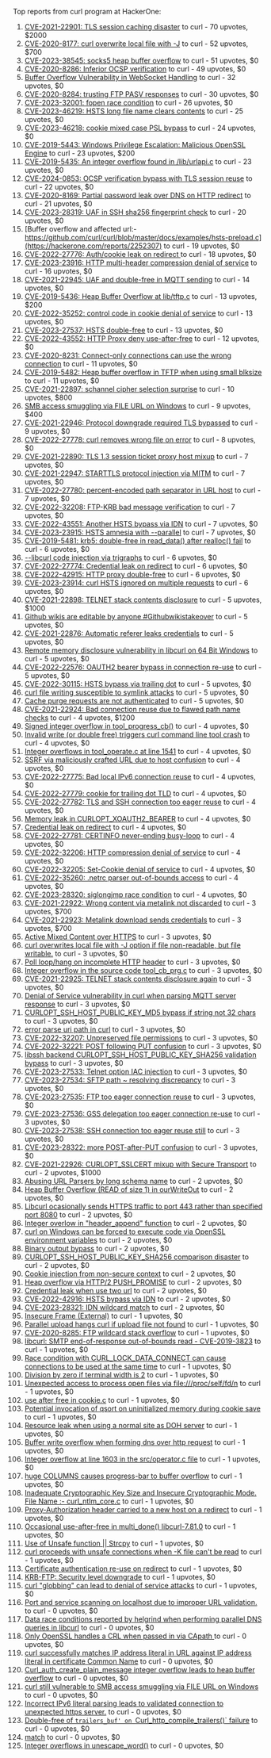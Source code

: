 Top reports from curl program at HackerOne:

1. [CVE-2021-22901: TLS session caching disaster](https://hackerone.com/reports/1180380) to curl - 70 upvotes, $2000
2. [CVE-2020-8177: curl overwrite local file with -J](https://hackerone.com/reports/887462) to curl - 52 upvotes, $700
3. [CVE-2023-38545: socks5 heap buffer overflow](https://hackerone.com/reports/2187833) to curl - 51 upvotes, $0
4. [CVE-2020-8286: Inferior OCSP verification](https://hackerone.com/reports/1048457) to curl - 49 upvotes, $0
5. [Buffer Overflow Vulnerability in WebSocket Handling](https://hackerone.com/reports/2298307) to curl - 32 upvotes, $0
6. [CVE-2020-8284: trusting FTP PASV responses](https://hackerone.com/reports/1040166) to curl - 30 upvotes, $0
7. [CVE-2023-32001: fopen race condition](https://hackerone.com/reports/2039870) to curl - 26 upvotes, $0
8. [CVE-2023-46219: HSTS long file name clears contents](https://hackerone.com/reports/2236133) to curl - 25 upvotes, $0
9. [CVE-2023-46218: cookie mixed case PSL bypass](https://hackerone.com/reports/2212193) to curl - 24 upvotes, $0
10. [CVE-2019-5443: Windows Privilege Escalation: Malicious OpenSSL Engine](https://hackerone.com/reports/608577) to curl - 23 upvotes, $200
11. [CVE-2019-5435: An integer overflow found in /lib/urlapi.c](https://hackerone.com/reports/547630) to curl - 23 upvotes, $0
12. [CVE-2024-0853: OCSP verification bypass with TLS session reuse](https://hackerone.com/reports/2298922) to curl - 22 upvotes, $0
13. [CVE-2020-8169: Partial password leak over DNS on HTTP redirect](https://hackerone.com/reports/874778) to curl - 21 upvotes, $0
14. [CVE-2023-28319: UAF in SSH sha256 fingerprint check](https://hackerone.com/reports/1913733) to curl - 20 upvotes, $0
15. [Buffer overflow and affected url:-https://github.com/curl/curl/blob/master/docs/examples/hsts-preload.c](https://hackerone.com/reports/2252307) to curl - 19 upvotes, $0
16. [CVE-2022-27776: Auth/cookie leak on redirect ](https://hackerone.com/reports/1547048) to curl - 18 upvotes, $0
17. [CVE-2023-23916: HTTP multi-header compression denial of service](https://hackerone.com/reports/1826048) to curl - 16 upvotes, $0
18. [CVE-2021-22945: UAF and double-free in MQTT sending](https://hackerone.com/reports/1269242) to curl - 14 upvotes, $0
19. [CVE-2019-5436: Heap Buffer Overflow at lib/tftp.c](https://hackerone.com/reports/550696) to curl - 13 upvotes, $200
20. [CVE-2022-35252: control code in cookie denial of service](https://hackerone.com/reports/1613943) to curl - 13 upvotes, $0
21. [CVE-2023-27537: HSTS double-free](https://hackerone.com/reports/1897203) to curl - 13 upvotes, $0
22. [CVE-2022-43552: HTTP Proxy deny use-after-free](https://hackerone.com/reports/1764858) to curl - 12 upvotes, $0
23. [CVE-2020-8231: Connect-only connections can use the wrong connection](https://hackerone.com/reports/948876) to curl - 11 upvotes, $0
24. [CVE-2019-5482: Heap buffer overflow in TFTP when using small blksize](https://hackerone.com/reports/684603) to curl - 11 upvotes, $0
25. [CVE-2021-22897: schannel cipher selection surprise](https://hackerone.com/reports/1172857) to curl - 10 upvotes, $800
26. [SMB access smuggling via FILE URL on Windows](https://hackerone.com/reports/726117) to curl - 9 upvotes, $400
27. [CVE-2021-22946: Protocol downgrade required TLS bypassed](https://hackerone.com/reports/1334111) to curl - 9 upvotes, $0
28. [CVE-2022-27778: curl removes wrong file on error](https://hackerone.com/reports/1553598) to curl - 8 upvotes, $0
29. [CVE-2021-22890: TLS 1.3 session ticket proxy host mixup](https://hackerone.com/reports/1129529) to curl - 7 upvotes, $0
30. [CVE-2021-22947: STARTTLS protocol injection via MITM](https://hackerone.com/reports/1334763) to curl - 7 upvotes, $0
31. [CVE-2022-27780: percent-encoded path separator in URL host](https://hackerone.com/reports/1553841) to curl - 7 upvotes, $0
32. [CVE-2022-32208: FTP-KRB bad message verification](https://hackerone.com/reports/1590071) to curl - 7 upvotes, $0
33. [CVE-2022-43551: Another HSTS bypass via IDN](https://hackerone.com/reports/1755083) to curl - 7 upvotes, $0
34. [CVE-2023-23915: HSTS amnesia with --parallel](https://hackerone.com/reports/1814333) to curl - 7 upvotes, $0
35. [CVE-2019-5481: krb5: double-free in read_data() after realloc() fail](https://hackerone.com/reports/686823) to curl - 6 upvotes, $0
36. [--libcurl code injection via trigraphs](https://hackerone.com/reports/1548535) to curl - 6 upvotes, $0
37. [CVE-2022-27774: Credential leak on redirect](https://hackerone.com/reports/1543773) to curl - 6 upvotes, $0
38. [CVE-2022-42915: HTTP proxy double-free](https://hackerone.com/reports/1722065) to curl - 6 upvotes, $0
39. [CVE-2023-23914: curl HSTS ignored on multiple requests](https://hackerone.com/reports/1813864) to curl - 6 upvotes, $0
40. [CVE-2021-22898: TELNET stack contents disclosure](https://hackerone.com/reports/1176461) to curl - 5 upvotes, $1000
41. [Github wikis are editable by anyone #Githubwikistakeover](https://hackerone.com/reports/545052) to curl - 5 upvotes, $0
42. [CVE-2021-22876: Automatic referer leaks credentials](https://hackerone.com/reports/1101882) to curl - 5 upvotes, $0
43. [ Remote memory disclosure vulnerability in libcurl on 64 Bit Windows](https://hackerone.com/reports/1444539) to curl - 5 upvotes, $0
44. [CVE-2022-22576: OAUTH2 bearer bypass in connection re-use](https://hackerone.com/reports/1526328) to curl - 5 upvotes, $0
45. [CVE-2022-30115: HSTS bypass via trailing dot](https://hackerone.com/reports/1557449) to curl - 5 upvotes, $0
46. [curl file writing susceptible to symlink attacks](https://hackerone.com/reports/1814824) to curl - 5 upvotes, $0
47. [Cache purge requests are not authenticated](https://hackerone.com/reports/1994585) to curl - 5 upvotes, $0
48. [CVE-2021-22924: Bad connection reuse due to flawed path name checks](https://hackerone.com/reports/1223565) to curl - 4 upvotes, $1200
49. [Signed integer overflow in tool_progress_cb()](https://hackerone.com/reports/591770) to curl - 4 upvotes, $0
50. [Invalid write (or double free) triggers curl command line tool crash](https://hackerone.com/reports/875775) to curl - 4 upvotes, $0
51. [Integer overflows in tool_operate.c at line 1541](https://hackerone.com/reports/661847) to curl - 4 upvotes, $0
52. [SSRF via maliciously crafted URL due to host confusion](https://hackerone.com/reports/704621) to curl - 4 upvotes, $0
53. [CVE-2022-27775: Bad local IPv6 connection reuse](https://hackerone.com/reports/1546268) to curl - 4 upvotes, $0
54. [CVE-2022-27779: cookie for trailing dot TLD](https://hackerone.com/reports/1553301) to curl - 4 upvotes, $0
55. [CVE-2022-27782: TLS and SSH connection too eager reuse](https://hackerone.com/reports/1555796) to curl - 4 upvotes, $0
56. [Memory leak in CURLOPT_XOAUTH2_BEARER](https://hackerone.com/reports/1567257) to curl - 4 upvotes, $0
57. [Credential leak on redirect](https://hackerone.com/reports/1568175) to curl - 4 upvotes, $0
58. [CVE-2022-27781: CERTINFO never-ending busy-loop](https://hackerone.com/reports/1555441) to curl - 4 upvotes, $0
59. [CVE-2022-32206: HTTP compression denial of service](https://hackerone.com/reports/1570651) to curl - 4 upvotes, $0
60. [CVE-2022-32205: Set-Cookie denial of service](https://hackerone.com/reports/1569946) to curl - 4 upvotes, $0
61. [CVE-2022-35260: .netrc parser out-of-bounds access](https://hackerone.com/reports/1721098) to curl - 4 upvotes, $0
62. [CVE-2023-28320: siglongjmp race condition](https://hackerone.com/reports/1929597) to curl - 4 upvotes, $0
63. [CVE-2021-22922: Wrong content via metalink not discarded](https://hackerone.com/reports/1213175) to curl - 3 upvotes, $700
64. [CVE-2021-22923: Metalink download sends credentials](https://hackerone.com/reports/1213181) to curl - 3 upvotes, $700
65. [Active Mixed Content over HTTPS](https://hackerone.com/reports/640532) to curl - 3 upvotes, $0
66. [curl overwrites local file with -J option if file non-readable, but file writable.](https://hackerone.com/reports/926638) to curl - 3 upvotes, $0
67. [Poll loop/hang on incomplete HTTP header](https://hackerone.com/reports/889160) to curl - 3 upvotes, $0
68. [Integer overflow in the source code tool_cb_prg.c](https://hackerone.com/reports/600359) to curl - 3 upvotes, $0
69. [CVE-2021-22925: TELNET stack contents disclosure again](https://hackerone.com/reports/1223882) to curl - 3 upvotes, $0
70. [Denial of Service vulnerability in curl when parsing MQTT server response](https://hackerone.com/reports/1521610) to curl - 3 upvotes, $0
71. [CURLOPT_SSH_HOST_PUBLIC_KEY_MD5 bypass if string not 32 chars](https://hackerone.com/reports/1549461) to curl - 3 upvotes, $0
72. [error parse uri path in curl](https://hackerone.com/reports/1566462) to curl - 3 upvotes, $0
73. [CVE-2022-32207: Unpreserved file permissions](https://hackerone.com/reports/1573634) to curl - 3 upvotes, $0
74. [CVE-2022-32221: POST following PUT confusion](https://hackerone.com/reports/1704017) to curl - 3 upvotes, $0
75. [ libssh backend CURLOPT_SSH_HOST_PUBLIC_KEY_SHA256 validation bypass](https://hackerone.com/reports/1825377) to curl - 3 upvotes, $0
76. [CVE-2023-27533: Telnet option IAC injection](https://hackerone.com/reports/1891474) to curl - 3 upvotes, $0
77. [CVE-2023-27534: SFTP path ~ resolving discrepancy](https://hackerone.com/reports/1892351) to curl - 3 upvotes, $0
78. [CVE-2023-27535: FTP too eager connection reuse](https://hackerone.com/reports/1892780) to curl - 3 upvotes, $0
79. [CVE-2023-27536: GSS delegation too eager connection re-use](https://hackerone.com/reports/1895135) to curl - 3 upvotes, $0
80. [CVE-2023-27538: SSH connection too eager reuse still](https://hackerone.com/reports/1898475) to curl - 3 upvotes, $0
81. [CVE-2023-28322: more POST-after-PUT confusion](https://hackerone.com/reports/1954658) to curl - 3 upvotes, $0
82. [CVE-2021-22926: CURLOPT_SSLCERT mixup with Secure Transport](https://hackerone.com/reports/1234760) to curl - 2 upvotes, $1000
83. [Abusing URL Parsers by long schema name](https://hackerone.com/reports/1049624) to curl - 2 upvotes, $0
84. [Heap Buffer Overflow (READ of size 1) in ourWriteOut](https://hackerone.com/reports/765664) to curl - 2 upvotes, $0
85. [Libcurl ocasionally sends HTTPS traffic to port 443 rather than specified port 8080](https://hackerone.com/reports/637800) to curl - 2 upvotes, $0
86. [Integer overlow in "header_append" function](https://hackerone.com/reports/627245) to curl - 2 upvotes, $0
87. [curl on Windows can be forced to execute code via OpenSSL environment variables](https://hackerone.com/reports/714215) to curl - 2 upvotes, $0
88. [Binary output bypass](https://hackerone.com/reports/1468962) to curl - 2 upvotes, $0
89. [CURLOPT_SSH_HOST_PUBLIC_KEY_SHA256 comparison disaster](https://hackerone.com/reports/1549435) to curl - 2 upvotes, $0
90. [Cookie injection from non-secure context](https://hackerone.com/reports/1560324) to curl - 2 upvotes, $0
91. [Heap overflow via HTTP/2 PUSH_PROMISE](https://hackerone.com/reports/1589847) to curl - 2 upvotes, $0
92. [Credential leak when use two url](https://hackerone.com/reports/1569926) to curl - 2 upvotes, $0
93. [CVE-2022-42916: HSTS bypass via IDN](https://hackerone.com/reports/1730660) to curl - 2 upvotes, $0
94. [CVE-2023-28321: IDN wildcard match](https://hackerone.com/reports/1950627) to curl - 2 upvotes, $0
95. [Insecure Frame (External)](https://hackerone.com/reports/640530) to curl - 1 upvotes, $0
96. [Parallel upload hangs curl if upload file not found](https://hackerone.com/reports/1019372) to curl - 1 upvotes, $0
97. [CVE-2020-8285: FTP wildcard stack overflow](https://hackerone.com/reports/1045844) to curl - 1 upvotes, $0
98. [libcurl: SMTP end-of-response out-of-bounds read - CVE-2019-3823](https://hackerone.com/reports/518097) to curl - 1 upvotes, $0
99. [Race condition with CURL_LOCK_DATA_CONNECT can cause connections to be used at the same time](https://hackerone.com/reports/724134) to curl - 1 upvotes, $0
100. [Division by zero if terminal width is 2](https://hackerone.com/reports/774883) to curl - 1 upvotes, $0
101. [Unexpected access to process open files via file:///proc/self/fd/n](https://hackerone.com/reports/770190) to curl - 1 upvotes, $0
102. [use after free in cookie.c](https://hackerone.com/reports/707006) to curl - 1 upvotes, $0
103. [Potential invocation of qsort on uninitialized memory during cookie save](https://hackerone.com/reports/696822) to curl - 1 upvotes, $0
104. [Resource leak when using a normal site as DOH server](https://hackerone.com/reports/694988) to curl - 1 upvotes, $0
105. [Buffer write overflow when forming dns over http request](https://hackerone.com/reports/694449) to curl - 1 upvotes, $0
106. [Integer overflow  at line 1603 in the src/operator.c file](https://hackerone.com/reports/662412) to curl - 1 upvotes, $0
107. [huge COLUMNS causes progress-bar to buffer overflow](https://hackerone.com/reports/636013) to curl - 1 upvotes, $0
108. [Inadequate Cryptographic Key Size and Insecure Cryptographic Mode.  File Name :- curl_ntlm_core.c](https://hackerone.com/reports/1113663) to curl - 1 upvotes, $0
109. [Proxy-Authorization header carried to a new host on a redirect](https://hackerone.com/reports/1086259) to curl - 1 upvotes, $0
110. [Occasional use-after-free in multi_done() libcurl-7.81.0](https://hackerone.com/reports/1463013) to curl - 1 upvotes, $0
111. [Use of Unsafe function || Strcpy](https://hackerone.com/reports/1485379) to curl - 1 upvotes, $0
112. [curl proceeds with unsafe connections when -K file can't be read](https://hackerone.com/reports/1542881) to curl - 1 upvotes, $0
113. [Certificate authentication re-use on redirect](https://hackerone.com/reports/1563061) to curl - 1 upvotes, $0
114. [KRB-FTP: Security level downgrade](https://hackerone.com/reports/1590102) to curl - 1 upvotes, $0
115. [curl "globbing" can lead to denial of service attacks](https://hackerone.com/reports/1572120) to curl - 1 upvotes, $0
116. [Port and service scanning on localhost due to improper URL validation.](https://hackerone.com/reports/773313) to curl - 0 upvotes, $0
117. [Data race conditions reported by helgrind when performing parallel DNS queries in libcurl](https://hackerone.com/reports/1019457) to curl - 0 upvotes, $0
118. [Only OpenSSL handles a CRL when passed in via CApath ](https://hackerone.com/reports/713975) to curl - 0 upvotes, $0
119. [curl successfully matches IP address literal in URL against IP address literal in certificate Common Name](https://hackerone.com/reports/715413) to curl - 0 upvotes, $0
120. [Curl_auth_create_plain_message integer overflow leads to heap buffer overflow](https://hackerone.com/reports/872089) to curl - 0 upvotes, $0
121. [curl still vulnerable to SMB access smuggling via FILE URL on Windows](https://hackerone.com/reports/812969) to curl - 0 upvotes, $0
122. [Incorrect IPv6 literal parsing leads to validated connection to unexpected https server.](https://hackerone.com/reports/688048) to curl - 0 upvotes, $0
123. [Double-free of `trailers_buf' on `Curl_http_compile_trailers()` failure](https://hackerone.com/reports/687734) to curl - 0 upvotes, $0
124. [match](https://hackerone.com/reports/1555440) to curl - 0 upvotes, $0
125. [Integer overflows in unescape_word()](https://hackerone.com/reports/1564922) to curl - 0 upvotes, $0
